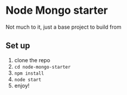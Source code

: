 # Node Mongo starter

Not much to it, just a base project to build from

## Set up

1. clone the repo
2. `cd node-mongo-starter`
3. `npm install`
4. `node start`
5. enjoy!
